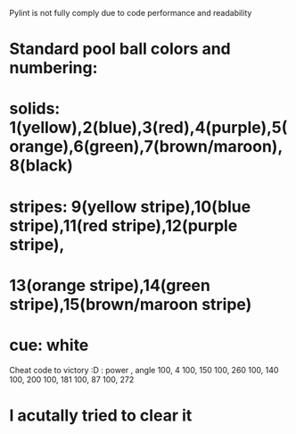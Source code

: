 Pylint is not fully comply due to code performance and readability

# Standard pool ball colors and numbering:
# solids: 1(yellow),2(blue),3(red),4(purple),5(orange),6(green),7(brown/maroon),8(black)
# stripes: 9(yellow stripe),10(blue stripe),11(red stripe),12(purple stripe),
#          13(orange stripe),14(green stripe),15(brown/maroon stripe)
# cue: white

Cheat code to victory :D :
power , angle
100, 4
100, 150
100, 260
100, 140
100, 200
100, 181
100, 87
100, 272

# I acutally tried to clear it